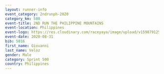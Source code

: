 ```yaml
--- 
layout: runner-info 
event_category: 2ndrunph-2020 
category_km: 500 
event-title: 2ND RUN THE PHILIPPINE MOUNTAINS 
event-location: Philippines 
event-logo: https://res.cloudinary.com/raceyaya/image/upload/v1598791251/2nd_RUPM_ddesij.jpg
event-date: 2020-08-31 
bib: 5016
first_name: Giovanni
last_name: Veloz
gender: Male
category: Sprint 500
country: Philippines
--- 
```

